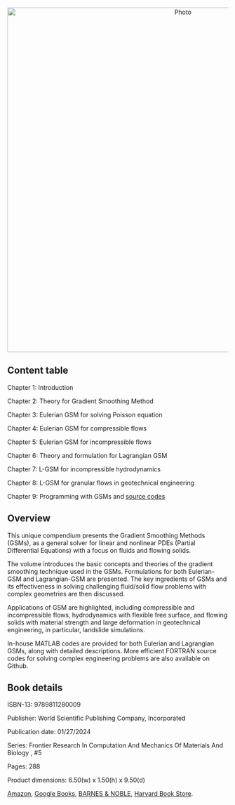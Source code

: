 <p align="center">
  <img src="https://maozirui.github.io/images/GSM_book_cover.png" alt="Photo" style="width: 785px;"/> 
</p>

## Content table
Chapter 1: Introduction

Chapter 2: Theory for Gradient Smoothing Method

Chapter 3: Eulerian GSM for solving Poisson equation

Chapter 4: Eulerian GSM for compressible flows

Chapter 5: Eulerian GSM for incompressible flows 

Chapter 6: Theory and formulation for Lagrangian GSM 

Chapter 7: L-GSM for incompressible hydrodynamics

Chapter 8: L-GSM for granular flows in geotechnical engineering

Chapter 9: Programming with GSMs and [source codes](https://github.com/maozirui/GSMs_book) 

## Overview
This unique compendium presents the Gradient Smoothing Methods (GSMs), as a general solver for linear and nonlinear PDEs (Partial Differential Equations) with a focus on fluids and flowing solids. 

The volume introduces the basic concepts and theories of the gradient smoothing technique used in the GSMs. Formulations for both Eulerian-GSM and Lagrangian-GSM are presented. The key ingredients of GSMs and its effectiveness in solving challenging fluid/solid flow problems with complex geometries are then discussed. 

Applications of GSM are highlighted, including compressible and incompressible flows, hydrodynamics with flexible free surface, and flowing solids with material strength and large deformation in geotechnical engineering, in particular, landslide simulations.

In-house MATLAB codes are provided for both Eulerian and Lagrangian GSMs, along with detailed descriptions. More efficient FORTRAN source codes for solving complex engineering problems are also available on Github.

## Book details
ISBN-13:	9789811280009

Publisher:	World Scientific Publishing Company, Incorporated

Publication date:	01/27/2024

Series:	Frontier Research In Computation And Mechanics Of Materials And Biology , #5

Pages:	288

Product dimensions:	6.50(w) x 1.50(h) x 9.50(d)

[Amazon](https://www.amazon.com/Gradient-Smoothing-Methods-Programming-Applications/dp/9811280002), [Google Books](https://books.google.com/books/about/Gradient_Smoothing_Methods_with_Programm.html?id=BwsD0AEACAAJ), [BARNES & NOBLE](https://www.barnesandnoble.com/w/gradient-smoothing-methods-with-programming-gui-rong-liu/1143616909?ean=9789811280009), [Harvard Book Store](https://shop.harvard.com/book/9789811280009).
